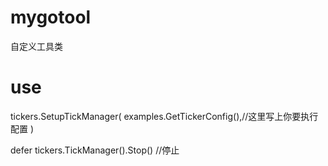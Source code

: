 # mygotool
自定义工具类

# use
tickers.SetupTickManager(
	examples.GetTickerConfig(),//这里写上你要执行配置
)

defer tickers.TickManager().Stop() //停止

